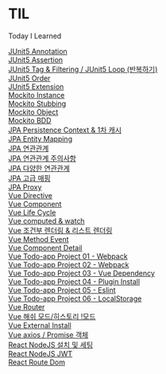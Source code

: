 # TIL
Today I Learned

[JUnit5 Annotation](Junit5/2021-03-20.md) <br>
[JUnit5 Assertion](Junit5/2021-03-21.md) <br>
[JUnit5 Tag & Filtering / JUnit5 Loop (반복하기)](Junit5/2021-03-22.md) <br>
[JUnit5 Order](Junit5/2021-03-23.md) <br>
[JUnit5 Extension](Junit5/2021-03-24.md) <br>
[Mockito Instance](Junit5/2021-03-25.md) <br>
[Mockito Stubbing](Junit5/2021-03-26.md) <br>
[Mockito Object](Junit5/2021-03-27.md) <br>
[Mockito BDD](Junit5/2021-03-28.md) <br>
[JPA Persistence Context & 1차 캐시](JPA/2021-03-29.md) <br>
[JPA Entity Mapping](JPA/2021-03-30.md) <br>
[JPA 연관관계](JPA/2021-03-31.md) <br>
[JPA 연관관계 주의사항](JPA/2021-04-01.md) <br>
[JPA 다양한 연관관계](JPA/2021-04-02.md) <br>
[JPA 고급 매핑](JPA/2021-04-03.md) <br>
[JPA Proxy](JPA/2021-04-04.md) <br>
[Vue Directive](Vue/2021-04-08.md) <br>
[Vue Component](Vue/2021-04-09.md) <br>
[Vue Life Cycle](Vue/2021-04-10.md) <br>
[Vue computed & watch](Vue/2021-04-11.md) <br>
[Vue 조건부 렌더링 & 리스트 렌더링](Vue/2021-04-15.md) <br>
[Vue Method Event](Vue/2021-04-16.md) <br>
[Vue Component Detail](Vue/2021-04-17.md) <br>
[Vue Todo-app Project 01 - Webpack](Vue/2021-04-18.md) <br>
[Vue Todo-app Project 02 - Webpack](Vue/2021-04-19.md) <br>
[Vue Todo-app Project 03 - Vue Dependency](Vue/2021-04-20.md) <br>
[Vue Todo-app Project 04 - Plugin Install](Vue/2021-04-30.md) <br>
[Vue Todo-app Project 05 - Eslint](Vue/2021-05-01.md) <br>
[Vue Todo-app Project 06 - LocalStorage](Vue/2021-05-02.md) <br>
[Vue Router](Vue/2021-05-12.md) <br>
[Vue 해쉬 모드/히스토리 !모드](Vue/2021-05-13.md) <br>
[Vue External Install](Vue/2021-05-20.md) <br>
[Vue axios / Promise 객체](Vue/2021-05-23.md) <br>
[React NodeJS 설치 및 세팅](React/2021-07-02.md) <br>
[React NodeJS JWT](React/2021-07-04.md) <br>
[React Route Dom](React/2021-07-05.md) <br>
